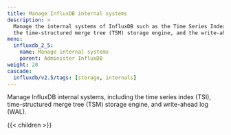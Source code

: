 ```yaml
---
title: Manage InfluxDB internal systems
description: >
  Manage the internal systems of InfluxDB such as the Time Series Index (TSI),
  the time-structured merge tree (TSM) storage engine, and the write-ahead log (WAL).
menu:
  influxdb_2_5:
    name: Manage internal systems
    parent: Administer InfluxDB
weight: 20
cascade:
  influxdb/v2.5/tags: [storage, internals]
---
```


Manage InfluxDB internal systems, including the time series index (TSI), time-structured merge tree (TSM) storage engine, and write-ahead log (WAL).

{{< children >}}